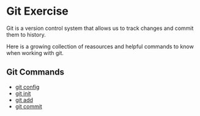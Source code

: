 # Git Exercise

Git is a version control system that allows us to track changes and commit them to history.

Here is a growing collection of reasources and helpful commands to know when working with git.

## Git Commands
- [git config](./GitCommands/Config.md)
- [git init](./GitCommands/Init.md)
- [git add](./GitCommands/Add.md)
- [git commit](./GitCommands/Commit.md)
